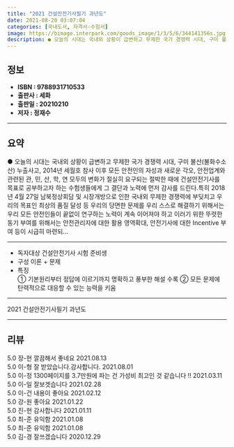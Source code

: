 ```yaml
---
title: "2021 건설안전기사필기 과년도"
date: 2021-08-20 03:07:04
categories: [국내도서, 자격서-수험서]
image: https://bimage.interpark.com/goods_image/1/3/5/6/344141356s.jpg
description: ● 오늘의 시대는 국내외 상황이 급변하고 무제한 국가 경쟁력 시대, 구미 불산(불화수소산) 누출사고, 2014년 세월호 참사 이후 모든 안전인의 자성과 새로운 각오, 안전업계와 관련된 관, 민, 산, 학, 연 모두의 변화가 절실히 요구되는 절박한 때에 건설안전기사를 목표로 공부하고자
---
```


## **정보**

- **ISBN : 9788931710533**
- **출판사 : 세화**
- **출판일 : 20210210**
- **저자 : 정재수**

------



## **요약**

●  오늘의 시대는 국내외 상황이 급변하고 무제한 국가 경쟁력 시대, 구미 불산(불화수소산) 누출사고, 2014년 세월호 참사 이후 모든 안전인의 자성과 새로운 각오, 안전업계와 관련된 관, 민, 산, 학, 연 모두의 변화가 절실히 요구되는 절박한 때에 건설안전기사를 목표로 공부하고자 하는 수험생들에게 그 결단과 노력에 먼저 감사를 드린다.특히 2018년 4월 27일 남북정상회담 및 시장개방으로 인한 국내외 무제한 경쟁력에 부딪치고 우리의 목표인 최상의 품질 달성 등 우리의 당면한 문제를 우리 스스로 해결하기 위해서는 우리 모든 안전인들이 끝없이 연구하는 노력이 계속 이어져야 하고 이러기 위한 뚜렷한 동기 부여를 위해서는 안전관리자에 대한 활용 영역확대, 안전기사에 대한 Incentive 부여 등이 시급히 마련되...

------

- 독자대상  건설안전기사 시험 준비생
- 구성  이론 + 문제
- 특징  
① 기본원리부터 정답에 이르기까지 명확하고 풍부한 해설 수록
② 모든 문제에 탄력적으로 대응할 수 있는 능력을 키움

------


2021 건설안전기사필기 과년도 

------


## **리뷰** 

5.0 장-현 깔끔해서 좋네요 2021.08.13 <br/>5.0 이-형 잘 받았습니다.감사합니다. 2021.08.01 <br/>5.0 이-정 1300페이지를 3.7만원에 파는 건 가성비 최고인 것 같습니다 !! 2021.03.11 <br/>5.0 이-일 잘보겟습니다 2021.02.28 <br/>5.0 이-건 내용이 좋아요 2021.02.12 <br/>5.0 강-원 좋아요 2021.01.22 <br/>5.0 진-현 감사합니다 2021.01.11 <br/>5.0 최-준 유익함 2021.01.08 <br/>5.0 최-준 유익함 2021.01.08 <br/>5.0 김-경 잘쓰겠습니다 2020.12.29 <br/>